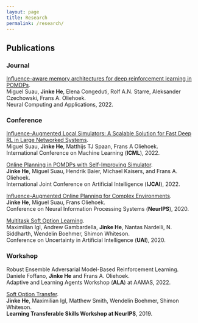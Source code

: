 ```yaml
---
layout: page
title: Research
permalink: /research/
---
```


## Publications

### Journal

[Influence-aware memory architectures for deep reinforcement learning in POMDPs](https://link.springer.com/article/10.1007/s00521-022-07691-7).   
Miguel Suau, **Jinke He**, Elena Congeduti, Rolf A.N. Starre, Aleksander Czechowski, Frans A. Oliehoek.   
Neural Computing and Applications, 2022.

### Conference

[Influence-Augmented Local Simulators: A Scalable Solution for Fast Deep RL in Large Networked Systems](https://arxiv.org/abs/2202.01534).    
Miguel Suau, **Jinke He**, Matthijs TJ Spaan, Frans A Oliehoek.     
International Conference on Machine Learning  (**ICML**), 2022.

[Online Planning in POMDPs with Self-Improving Simulator](https://arxiv.org/abs/2201.11404).  
**Jinke He**, Miguel Suau, Hendrik Baier, Michael Kaisers, and Frans A. Oliehoek.   
International Joint Conference on Artificial Intelligence (**IJCAI**), 2022.

[Influence-Augmented Online Planning for Complex Environments](https://arxiv.org/abs/2010.11038).   
**Jinke He**, Miguel Suau, Frans Oliehoek.  
Conference on Neural Information Processing Systems (**NeurIPS**), 2020.

[Multitask Soft Option Learning](https://auai.org/uai2020/proceedings/397_main_paper.pdf).   
Maximilian Igl, Andrew Gambardella, **Jinke He**, Nantas Nardelli, N. Siddharth, Wendelin Boehmer, Shimon Whiteson.    
Conference on Uncertainty in Artificial Intelligence (**UAI**), 2020. 

### Workshop

Robust Ensemble Adversarial Model-Based Reinforcement Learning.   
Daniele Foffano, **Jinke He** and Frans A. Oliehoek.   
Adaptive and Learning Agents Workshop (**ALA**) at AAMAS, 2022.

[Soft Option Transfer](https://www.skillsworkshop.ai/uploads/1/2/1/5/121527312/softoptiontransfer.pdf).   
**Jinke He**, Maximilian Igl, Matthew Smith, Wendelin Boehmer, Shimon Whiteson.   
**Learning Transferable Skills Workshop at NeurIPS**, 2019.
